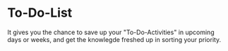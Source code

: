 # To-Do-List
It gives you the chance to save up your "To-Do-Activities" in upcoming days or weeks, and get the knowlegde freshed up in sorting your priority.
